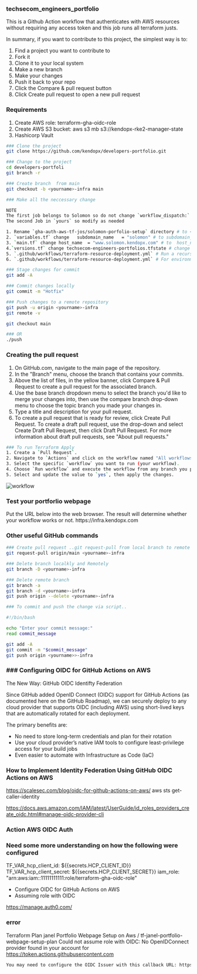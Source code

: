 ### techsecom_engineers_portfolio

This is a Github Action workflow that authenticates with AWS resources without requiring any access token and this job runs all terraform justs.

In summary, if you want to contribute to this project, the simplest way is to:

1. Find a project you want to contribute to
2. Fork it
3. Clone it to your local system
4. Make a new branch
5. Make your changes
6. Push it back to your repo
7. Click the Compare & pull request button
8. Click Create pull request to open a new pull request

### Requirements
1. Create AWS role: terraform-gha-oidc-role
2. Create AWS S3 bucket: aws s3 mb s3://kendopx-rke2-manager-state   
3. Hashicorp Vault 

```sh
### Clone the project 
git clone https://github.com/kendopx/developers-portfolio.git

### Change to the project 
cd developers-portfoli
git branch -r 

### Create branch  from main 
git checkout -b <yourname>-infra main 

### Make all the neccessary change 

NOTE
The first job belongs to Solomon so do not change `workflow_dispatch:`
The second Job in `yours` so modify as needed

1. Rename `gha-auth-aws-tf-jos/solomon-porfolio-setup` directory # to <yourname>/yourname>portfolio_webpage
2. `variables.tf` change   subdomain_name   = "solomon" # to subdomain_name  = "solomon"<yourname>
3. `main.tf` change host_name  = "www.solomon.kendopx.com" # to  host_name  = "www.<yourname>.kendopx.com" 
4.`versions.tf` change techsecom-engineers-portfolios.tfstate # change to techsecom-engineers-<yourname>.tfstate
5. `.github/workflows/terraform-resource-deployment.yml` # Run a recursive find and replace, replacing "solomon" with "<yourname>"
6. `.github/workflows/terraform-resource-deployment.yml` # For environment_directory # Add your directory <yourname>_portfolio_webpage_setup 

### Stage changes for commit
git add -A 

### Commit changes locally
git commit -m "Hotfix"

### Push changes to a remote repository
git push -u origin <yourname>-infra
git remote -v

git checkout main   

### OR 
./push 
```

### Creating the pull request
1. On GitHub.com, navigate to the main page of the repository.
2. In the "Branch" menu, choose the branch that contains your commits.
3. Above the list of files, in the yellow banner, click Compare & Pull Request to create a pull request for the associated branch.
4. Use the base branch dropdown menu to select the branch you'd like to merge your changes into, then use the compare branch drop-down menu to choose the topic branch you made your changes in.
5. Type a title and description for your pull request.
6. To create a pull request that is ready for review, click Create Pull Request. To create a draft pull request, use the drop-down and select Create Draft Pull Request, then click Draft Pull Request. For more information about draft pull requests, see "About pull requests."


```sh
### To run Terraform Apply
1. Create a `Pull Request`.
2. Navigate to `Actions` and click on the workflow named "All workflows".
3. Select the specific `workflow` you want to run (your workflow).
4. Choose `Run workflow` and execute the workflow from any branch you prefer.
5. Select and update the value to `yes`, then apply the changes.
```

![workflow](./images/workflow1.png)

### Test your portforlio webpage 
Put the URL below into the web browser. The result will determine whether your workflow works or not.
https://<yourname>infra.kendopx.com


### Other useful GitHub commands

```sh
### Create pull request ..git request-pull from local branch to remote master
git request-pull origin/main <yourname>-infra

### Delete branch localkly and Remotely 
git branch -D <yourname>-infra

### Delete remote branch 
git branch -a   
git branch -d <yourname>-infra
git push origin --delete <yourname>-infra

### To commit and push the change via script..

#!/bin/bash

echo "Enter your commit message:"
read commit_message

git add -A
git commit -m "$commit_message"
git push origin <yourname>>-infra
```

### ### Configuring OIDC for GitHub Actions on AWS

The New Way: GitHub OIDC Identifty Federation

Since GitHub added OpenID Connect (OIDC) support for GitHub Actions (as documented here on the GitHub Roadmap), we can securely deploy to any cloud provider that supports OIDC (including AWS) using short-lived keys that are automatically rotated for each deployment.

The primary benefits are:

- No need to store long-term credentials and plan for their rotation
- Use your cloud provider’s native IAM tools to configure least-privilege access for your build jobs
- Even easier to automate with Infrastructure as Code (IaC)

### How to Implement Identity Federation Using GitHub OIDC Actions on AWS
https://scalesec.com/blog/oidc-for-github-actions-on-aws/
aws sts get-caller-identity

https://docs.aws.amazon.com/IAM/latest/UserGuide/id_roles_providers_create_oidc.html#manage-oidc-provider-cli

### Action AWS OIDC Auth


### Need some more understanding on how the following were configured 

TF_VAR_hcp_client_id: ${{secrets.HCP_CLIENT_ID}}
TF_VAR_hcp_client_secret: ${{secrets.HCP_CLIENT_SECRET}}
iam_role: "arn:aws:iam::11111111111:role/terraform-gha-oidc-role"
- Configure OIDC for GitHub Actions on AWS
- Assuming role with OIDC

https://manage.auth0.com/

### error 
Terraform Plan janel Portfolio Webpage Setup on Aws / tf-janel-portfolio-webpage-setup-plan
Could not assume role with OIDC: No OpenIDConnect provider found in your account for https://token.actions.githubusercontent.com

```sh
You may need to configure the OIDC Issuer with this callback URL: https://kendops.us.auth0.com/login/callback
```
